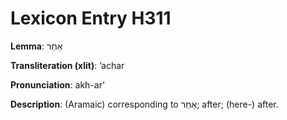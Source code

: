 # Lexicon Entry H311

**Lemma**: אַחַר

**Transliteration (xlit)**: ʼachar

**Pronunciation**: akh-ar'

**Description**:
(Aramaic) corresponding to אַחַר; after; (here-) after.
